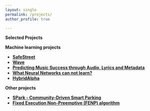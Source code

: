 ```yaml
---
layout: single
permalink: /projects/
author_profile: true

---
```


**Selected Projects**

**Machine learning projects**

- [**SafeStreet**](https://merceaotniel.github.io/safestreet/)
- [**Wave**](https://merceaotniel.github.io/wave/)
- [**Predicting Music Success through Audio, Lyrics and Metadata**](https://merceaotniel.github.io/predictingmusic/)
- [**What Neural Networks can not learn?**](https://merceaotniel.github.io/whatneuralnetworks/)
- [**HybridAlpha**](https://merceaotniel.github.io/hybridalpha/)


**Other projects**
- [**SPark - Community-Driven Smart Parking**](https://merceaotniel.github.io/spark/)
- [**Fixed Execution Non-Preemptive (FENP) algorithm**](https://merceaotniel.github.io/fixedexecution/)


